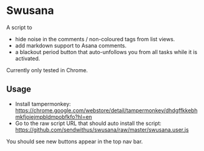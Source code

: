 # Swusana

A script to  
- hide noise in the comments / non-coloured tags from list views.
- add markdown support to Asana comments.
- a blackout period button that auto-unfollows you from all tasks while it is activated.

Currently only tested in Chrome.

## Usage

- Install tampermonkey: https://chrome.google.com/webstore/detail/tampermonkey/dhdgffkkebhmkfjojejmpbldmpobfkfo?hl=en
- Go to the raw script URL that should auto install the script: https://github.com/sendwithus/swusana/raw/master/swusana.user.js

You should see new buttons appear in the top nav bar.  

